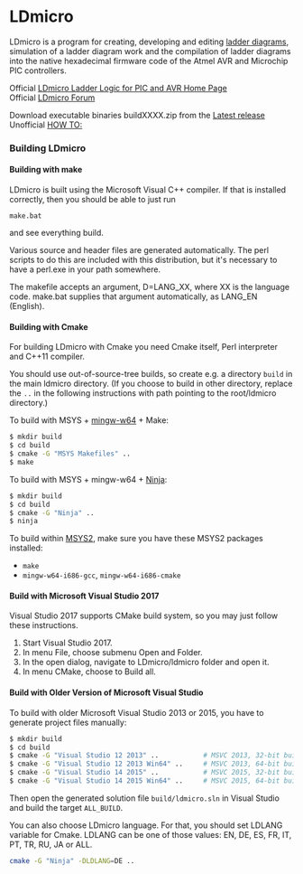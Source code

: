 # LDmicro 
LDmicro is a program for creating, developing and editing [ladder diagrams](https://en.wikipedia.org/wiki/Ladder_logic),
simulation of a ladder diagram work
and the compilation of ladder diagrams into the native hexadecimal firmware code of the Atmel AVR and Microchip PIC controllers.

Official [LDmicro Ladder Logic for PIC and AVR Home Page](http://cq.cx/ladder.pl)  
Official [LDmicro Forum](http://cq.cx/ladder-forum.pl)  

Download executable binaries buildXXXX.zip from the [Latest release](https://github.com/LDmicro/LDmicro/releases/latest)  
Unofficial [HOW TO:](https://github.com/LDmicro/LDmicro/wiki/HOW-TO)  

### Building LDmicro

#### Building with make

LDmicro is built using the Microsoft Visual C++ compiler. If that is
installed correctly, then you should be able to just run

    make.bat

and see everything build.

Various source and header files are generated automatically. The perl
scripts to do this are included with this distribution, but it's necessary
to have a perl.exe in your path somewhere.

The makefile accepts an argument, D=LANG_XX, where XX is the language
code. make.bat supplies that argument automatically, as LANG_EN (English).

#### Building with Cmake

For building LDmicro with Cmake you need Cmake itself, Perl interpreter and C++11 compiler.

You should use out-of-source-tree builds, so create e.g. a directory
`build` in the main ldmicro directory. (If you choose to build in other
directory, replace the `..` in the following instructions with path pointing
to the root/ldmicro directory.)

To build with MSYS + [mingw-w64](http://mingw-w64.org) + Make:
```sh
$ mkdir build
$ cd build
$ cmake -G "MSYS Makefiles" ..
$ make
```

To build with MSYS + mingw-w64 + [Ninja](http://martine.github.io/ninja):
```sh
$ mkdir build
$ cd build
$ cmake -G "Ninja" ..
$ ninja
```

To build within [MSYS2](http://msys2.github.io), make sure you have these
MSYS2 packages installed:
* `make`
* `mingw-w64-i686-gcc`, `mingw-w64-i686-cmake`

#### Build with Microsoft Visual Studio 2017

Visual Studio 2017 supports CMake build system, so you may just follow these
instructions.
1. Start Visual Studio 2017.
2. In menu File, choose submenu Open and Folder.
3. In the open dialog, navigate to LDmicro/ldmicro folder and open it.
4. In menu CMake, choose to Build all.

#### Build with Older Version of Microsoft Visual Studio

To build with older Microsoft Visual Studio 2013 or 2015, you have to
generate project files manually:
```sh
$ mkdir build
$ cd build
$ cmake -G "Visual Studio 12 2013" ..           # MSVC 2013, 32-bit build
$ cmake -G "Visual Studio 12 2013 Win64" ..     # MSVC 2013, 64-bit build
$ cmake -G "Visual Studio 14 2015" ..           # MSVC 2015, 32-bit build
$ cmake -G "Visual Studio 14 2015 Win64" ..     # MSVC 2015, 64-bit build
```
Then open the generated solution file `build/ldmicro.sln` in Visual Studio and
build the target `ALL_BUILD`.

You can also choose LDmicro language. For that, you should set LDLANG variable for Cmake.
LDLANG can be one of those values: EN, DE, ES, FR, IT, PT, TR, RU, JA or ALL.
```sh
cmake -G "Ninja" -DLDLANG=DE ..
```
